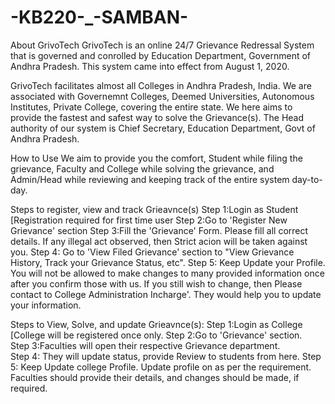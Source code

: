
# -KB220-_-SAMBAN-

About GrivoTech
GrivoTech is an online 24/7 Grievance Redressal System that is governed and conrolled by Education Department, Government of Andhra Pradesh. This system came into effect from August 1, 2020.
                  
GrivoTech facilitates almost all Colleges in Andhra Pradesh, India.
We are associated with Governemnt Colleges, Deemed Universities, Autonomous Institutes, Private College, covering the entire state.
We here aims to provide the fastest and safest way to solve the Grievance(s).
The Head authority of our system is Chief Secretary, Education Department, Govt of Andhra Pradesh.
      
                  
                  
How to Use
We aim to provide you the comfort, Student while filing the grievance, Faculty and College while solving the grievance, and Admin/Head while reviewing and keeping track of the     entire system day-to-day.
  
  Steps to register, view and track Grieavnce(s)
    Step 1:Login as Student [Registration required for first time user
    Step 2:Go to 'Register New Grievance' section
    Step 3:Fill the 'Grievance' Form. Please fill all correct details. If any illegal act observed, then Strict acion will be taken against you. 
    Step 4: Go to 'View Filed Grievance' section to "View Grievance History, Track your Grievance Status, etc".
    Step 5: Keep Update your Profile. You will not be allowed to make changes to many provided information once after you confirm those with us. If you still wish to change, then      Please contact to College Administration Incharge'. They would help you to update your information.
  
Steps to View, Solve, and update Grieavnce(s):
  Step 1:Login as College [College will be registered once only.
  Step 2:Go to 'Grievance' section.<br>
  Step 3:Faculties will open their respective Grievance department.<br>
  Step 4:</u> They will update status, provide Review to students from here.
  Step 5:</u> Keep Update college Profile. Update profile on as per the requirement. Faculties should provide their details, and changes should be made, if required.
                
